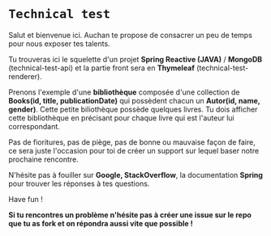 # **`Technical test`**

Salut et bienvenue ici. Auchan te propose de consacrer un peu de temps pour nous exposer tes talents.

Tu trouveras ici le squelette d'un projet **Spring Reactive (JAVA)** / **MongoDB** (technical-test-api) et la partie front sera en **Thymeleaf** (technical-test-renderer).

Prenons l'exemple d'une **bibliothèque** composée d'une collection de **Books(id, title, publicationDate)** qui possèdent chacun un **Autor(id, name, gender)**.
Cette petite biliothèque possède quelques livres.
Tu dois afficher cette bibliothèque en précisant pour chaque livre qui est l'auteur lui correspondant.

Pas de fioritures, pas de piège, pas de bonne ou mauvaise façon de faire, ce sera juste l'occasion pour toi de créer un support sur lequel baser notre prochaine rencontre.

N'hésite pas à fouiller sur **Google, StackOverflow**, la documentation **Spring** pour trouver les réponses à tes questions.

Have fun !

**Si tu rencontres un problème n'hésite pas à créer une issue sur le repo que tu as fork et on répondra aussi vite que possible !**
